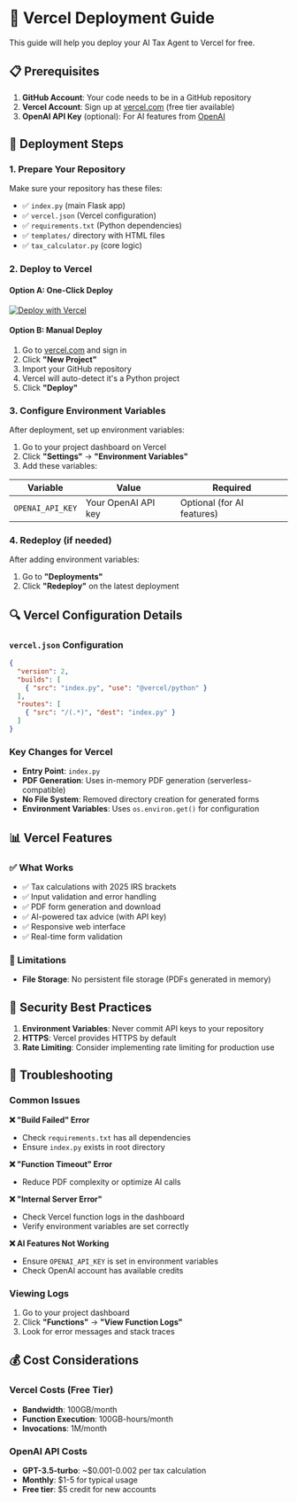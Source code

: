 # 🚀 Vercel Deployment Guide

This guide will help you deploy your AI Tax Agent to Vercel for free.

## 📋 Prerequisites

1. **GitHub Account**: Your code needs to be in a GitHub repository
2. **Vercel Account**: Sign up at [vercel.com](https://vercel.com) (free tier available)
3. **OpenAI API Key** (optional): For AI features from [OpenAI](https://platform.openai.com/api-keys)

## 🔧 Deployment Steps

### 1. Prepare Your Repository

Make sure your repository has these files:
- ✅ `index.py` (main Flask app)
- ✅ `vercel.json` (Vercel configuration)
- ✅ `requirements.txt` (Python dependencies)
- ✅ `templates/` directory with HTML files
- ✅ `tax_calculator.py` (core logic)

### 2. Deploy to Vercel

#### Option A: One-Click Deploy
[![Deploy with Vercel](https://vercel.com/button)](https://vercel.com/new/clone?repository-url=https://github.com/YOUR_USERNAME/ai-tax-agent)

#### Option B: Manual Deploy
1. Go to [vercel.com](https://vercel.com) and sign in
2. Click **"New Project"**
3. Import your GitHub repository
4. Vercel will auto-detect it's a Python project
5. Click **"Deploy"**

### 3. Configure Environment Variables

After deployment, set up environment variables:

1. Go to your project dashboard on Vercel
2. Click **"Settings"** → **"Environment Variables"**
3. Add these variables:

| Variable | Value | Required |
|----------|-------|----------|
| `OPENAI_API_KEY` | Your OpenAI API key | Optional (for AI features) |



### 4. Redeploy (if needed)

After adding environment variables:
1. Go to **"Deployments"**
2. Click **"Redeploy"** on the latest deployment

## 🔍 Vercel Configuration Details

### `vercel.json` Configuration
```json
{
  "version": 2,
  "builds": [
    { "src": "index.py", "use": "@vercel/python" }
  ],
  "routes": [
    { "src": "/(.*)", "dest": "index.py" }
  ]
}
```

### Key Changes for Vercel
- **Entry Point**: `index.py`
- **PDF Generation**: Uses in-memory PDF generation (serverless-compatible)
- **No File System**: Removed directory creation for generated forms
- **Environment Variables**: Uses `os.environ.get()` for configuration

## 📊 Vercel Features

### ✅ What Works
- ✅ Tax calculations with 2025 IRS brackets
- ✅ Input validation and error handling
- ✅ PDF form generation and download
- ✅ AI-powered tax advice (with API key)
- ✅ Responsive web interface
- ✅ Real-time form validation

### 🚫 Limitations
- **File Storage**: No persistent file storage (PDFs generated in memory)

## 🔐 Security Best Practices

1. **Environment Variables**: Never commit API keys to your repository
2. **HTTPS**: Vercel provides HTTPS by default
3. **Rate Limiting**: Consider implementing rate limiting for production use

## 🐛 Troubleshooting

### Common Issues

**❌ "Build Failed" Error**
- Check `requirements.txt` has all dependencies
- Ensure `index.py` exists in root directory

**❌ "Function Timeout" Error**
- Reduce PDF complexity or optimize AI calls

**❌ "Internal Server Error"**
- Check Vercel function logs in the dashboard
- Verify environment variables are set correctly

**❌ AI Features Not Working**
- Ensure `OPENAI_API_KEY` is set in environment variables
- Check OpenAI account has available credits

### Viewing Logs

1. Go to your project dashboard
2. Click **"Functions"** → **"View Function Logs"**
3. Look for error messages and stack traces

## 💰 Cost Considerations

### Vercel Costs (Free Tier)
- **Bandwidth**: 100GB/month
- **Function Execution**: 100GB-hours/month
- **Invocations**: 1M/month

### OpenAI API Costs
- **GPT-3.5-turbo**: ~$0.001-0.002 per tax calculation
- **Monthly**: $1-5 for typical usage
- **Free tier**: $5 credit for new accounts
